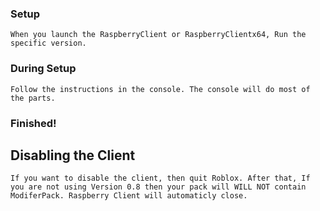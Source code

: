 ### Setup

``` When you launch the RaspberryClient or RaspberryClientx64, Run the specific version. ```
### During Setup
``` Follow the instructions in the console. The console will do most of the parts. ```

### Finished!
## Disabling the Client
``` If you want to disable the client, then quit Roblox. After that, If you are not using Version 0.8 then your pack will WILL NOT contain ModiferPack. Raspberry Client will automaticly close. ```
